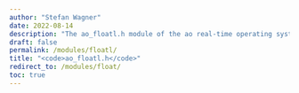 ```yaml
---
author: "Stefan Wagner"
date: 2022-08-14
description: "The ao_floatl.h module of the ao real-time operating system."
draft: false
permalink: /modules/floatl/
title: "<code>ao_floatl.h</code>"
redirect_to: /modules/float/
toc: true
---
```

